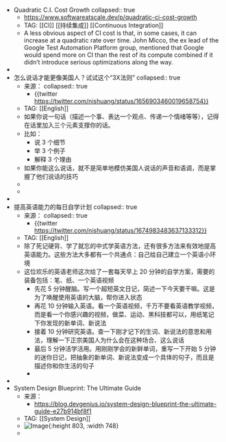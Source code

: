 - Quadratic C.I. Cost Growth
  collapsed:: true
	- https://www.softwareatscale.dev/p/quadratic-ci-cost-growth
	- TAG: [[CI]] [[持续集成]] [[Continuous Integration]]
	- A less obvious aspect of CI cost is that, in some cases, it can increase at a quadratic rate over time. John Micco, the ex lead of the Google Test Automation Platform group, mentioned that Google would spend more on CI than the rest of its compute combined if it didn’t introduce serious optimizations along the way.
-
- 怎么说话才能更像美国人？试试这个“3X法则”
  collapsed:: true
	- 来源：
	  collapsed:: true
		- {{twitter https://twitter.com/nishuang/status/1656903460019658754}}
	- TAG: [[English]]
	- 如果你说一句话（描述一个事、表达一个观点、传递一个情绪等等），记得在话里加入三个元素支撑你的话。
	- 比如：
		- 说 3 个细节
		- 举 3 个例子
		- 解释 3 个理由
	- 如果你能这么说话，就不是简单地模仿美国人说话的声音和语调，而是掌握了他们说话的技巧
	-
	-
-
- 提高英语能力的每日自学计划
  collapsed:: true
	- 来源：
	  collapsed:: true
		- {{twitter https://twitter.com/nishuang/status/1674983483637133312}}
	- TAG: [[English]]
	- 除了死记硬背、学了就忘的中式学英语方法，还有很多方法来有效地提高英语能力。这些方法大多都有一个共通点：自己给自己建立一个英语小环境
	- 这位欢乐的英语老师这次给了一套每天早上 20 分钟的自学方案，需要的装备包括：笔、纸、一个英语视频
		- 先花 5 分钟醒脑。写一个超短英文日记，简述一下今天要干嘛。这是为了唤醒使用英语的大脑，帮你进入状态
		- 再花 10 分钟输入英语。看一个英语视频，千万不要看英语教学视频，而是看一个你感兴趣的视频，做菜、运动、黑科技都可以，用纸笔记下你发现的新单词、新说法
		- 接着 10 分钟研究英语。查一下刚才记下的生词、新说法的意思和用法，理解一下正宗美国人为什么会在这种场合、这么说话
		- 最后 5 分钟活学活用。用刚刚学会的新鲜单词，重写一下开始 5 分钟的迷你日记，把抽象的新单词、新说法变成一个具体的句子，而且是描述你和你生活的句子
		-
-
- System Design Blueprint: The Ultimate Guide
	- 来源：
		- https://blog.devgenius.io/system-design-blueprint-the-ultimate-guide-e27b914bf8f1
	- TAG: [[System Design]]
	- ![Image](https://pbs.twimg.com/media/FzajtLIWYAIZPFF?format=jpg&name=large){:height 803, :width 748}
	-